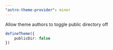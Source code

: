 ```yaml
---
"astro-theme-provider": minor
---
```


Allow theme authors to toggle public directory off

```ts
defineTheme({
	publicDir: false
})
```